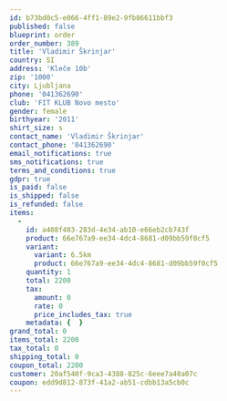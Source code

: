 ```yaml
---
id: b73bd0c5-e066-4ff1-89e2-9fb86611bbf3
published: false
blueprint: order
order_number: 389
title: 'Vladimir Škrinjar'
country: SI
address: 'Kleče 10b'
zip: '1000'
city: Ljubljana
phone: '041362690'
club: 'FIT KLUB Novo mesto'
gender: female
birthyear: '2011'
shirt_size: s
contact_name: 'Vladimir Škrinjar'
contact_phone: '041362690'
email_notifications: true
sms_notifications: true
terms_and_conditions: true
gdpr: true
is_paid: false
is_shipped: false
is_refunded: false
items:
  -
    id: a408f403-283d-4e34-ab10-e66eb2cb743f
    product: 66e767a9-ee34-4dc4-8681-d09bb59f0cf5
    variant:
      variant: 6.5km
      product: 66e767a9-ee34-4dc4-8681-d09bb59f0cf5
    quantity: 1
    total: 2200
    tax:
      amount: 0
      rate: 0
      price_includes_tax: true
    metadata: {  }
grand_total: 0
items_total: 2200
tax_total: 0
shipping_total: 0
coupon_total: 2200
customer: 20af540f-9ca3-4388-825c-6eee7a40a07c
coupon: edd9d812-873f-41a2-ab51-cdbb13a5cb0c
---
```

